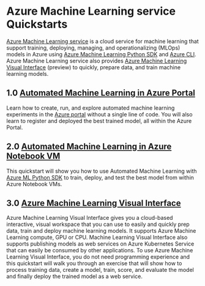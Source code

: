# Azure Machine Learning service Quickstarts

[Azure Machine Learning service](https://docs.microsoft.com/en-us/azure/machine-learning/service/overview-what-is-azure-ml) is a cloud service for machine learning that support training, deploying, managing, and operationalizing (MLOps) models in Azure using [Azure Machine Learning Python SDK](https://docs.microsoft.com/en-us/python/api/overview/azure/ml/intro?view=azure-ml-py) and [Azure CLI](https://docs.microsoft.com/en-us/cli/azure/reference-index?view=azure-cli-latest). Azure Machine Learning service also provides [Azure Machine Learning Visual Interface](https://docs.microsoft.com/en-us/azure/machine-learning/service/ui-quickstart-run-experiment) (preview) to quickly, prepare data, and train machine learning models.

## 1.0 [Automated Machine Learning in Azure Portal](./quickstart-1.0/README.md)

Learn how to create, run, and explore automated machine learning experiments in the [Azure portal](https://docs.microsoft.com/en-us/azure/machine-learning/service/how-to-create-portal-experiments) without a single line of code. You will also learn to register and deployed the best trained model, all within the Azure Portal.

## 2.0 [Automated Machine Learning in Azure Notebook VM](./quickstart-2.0/README.md)

This quickstart will show you how to use Automated Machine Learning with [Azure ML Python SDK](https://docs.microsoft.com/en-us/azure/machine-learning/service/how-to-configure-auto-train) to train, deploy, and test the best model from within Azure Notebook VMs.

## 3.0 [Azure Machine Learning Visual Interface](./quickstart-3.0/README.md)

Azure Machine Learning Visual Interface gives you a cloud-based interactive, visual workspace that you can use to easily and quickly prep data, train and deploy machine learning models. It supports Azure Machine Learning compute, GPU or CPU. Machine Learning Visual Interface also supports publishing models as web services on Azure Kubernetes Service that can easily be consumed by other applications. To use Azure Machine Learning Visual Interface, you do not need programming experience and this quickstart will walk you through an exercise that will show how to process training data, create a model, train, score, and evaluate the model and finally deploy the trained model as a web service.
